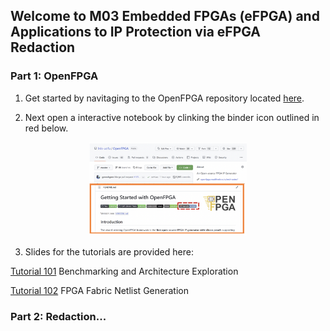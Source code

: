## Welcome to M03 Embedded FPGAs (eFPGA) and Applications to IP Protection via eFPGA Redaction

### Part 1: OpenFPGA

1. Get started by navitaging to the OpenFPGA repository located [here](https://github.com/lnis-uofu/OpenFPGA).

2. Next open a interactive notebook by clinking the binder icon outlined in red below.

 <p align="center">
  <img src="images/binder_link.png" width="50%" height="50%">
</p>

3. Slides for the tutorials are provided here:

[Tutorial 101](https://github.com/lnis-uofu/OpenFPGA_tutorials/blob/main/DATE23/slides/openfpga_tutorial_101.pdf) Benchmarking and Architecture Exploration

[Tutorial 102](https://github.com/lnis-uofu/OpenFPGA_tutorials/blob/main/DATE23/slides/openfpga_tutorial_102.pdf) FPGA Fabric Netlist Generation


### Part 2: Redaction...
